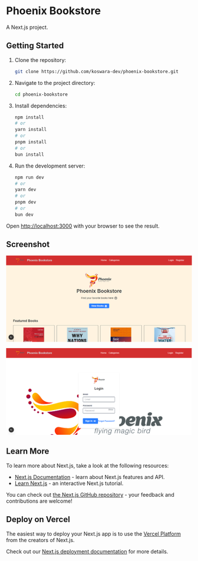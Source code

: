 # Phoenix Bookstore

A Next.js project.

## Getting Started

1.  Clone the repository:

    ```bash
    git clone https://github.com/koswara-dev/phoenix-bookstore.git
    ```

2.  Navigate to the project directory:

    ```bash
    cd phoenix-bookstore
    ```

3.  Install dependencies:

    ```bash
    npm install
    # or
    yarn install
    # or
    pnpm install
    # or
    bun install
    ```

4.  Run the development server:

    ```bash
    npm run dev
    # or
    yarn dev
    # or
    pnpm dev
    # or
    bun dev
    ```

Open [http://localhost:3000](http://localhost:3000) with your browser to see the result.

## Screenshot

![Phoenix Bookstore Screenshot](PhoenixScreenshot1.png)

![Login Phoenix Bookstore Screenshot](PhoenixScreenshot2.png)

## Learn More

To learn more about Next.js, take a look at the following resources:

-   [Next.js Documentation](https://nextjs.org/docs) - learn about Next.js features and API.
-   [Learn Next.js](https://nextjs.org/learn) - an interactive Next.js tutorial.

You can check out [the Next.js GitHub repository](https://github.com/vercel/next.js) - your feedback and contributions are welcome!

## Deploy on Vercel

The easiest way to deploy your Next.js app is to use the [Vercel Platform](https://vercel.com/new?utm_medium=default-template&filter=next.js&utm_source=create-next-app&utm_campaign=create-next-app-readme) from the creators of Next.js.

Check out our [Next.js deployment documentation](https://nextjs.org/docs/app/building-your-application/deploying) for more details.

